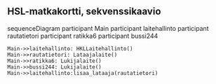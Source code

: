 ## HSL-matkakortti, sekvenssikaavio

sequenceDiagram
    participant Main
    participant laitehallinto
    participant rautatietori
    participant ratikka6
    participant bussi244
    
    Main->>laitehallinto: HKLLaitehallinto()
    Main->>rautatietori: Lataajalaite()
    Main->>ratikka6: Lukijalaite()
    Main->>bussi244: Lukijalaite()
    Main->>laitehallinto:lisaa_lataaja(rautatietori)
    
